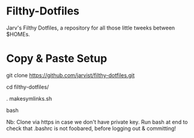 Filthy-Dotfiles
===============

Jarv's Filthy Dotfiles, a repository for all those little tweeks between $HOMEs.

Copy & Paste Setup
==================

git clone https://github.com/jarvist/filthy-dotfiles.git

cd filthy-dotfiles/

. makesymlinks.sh
 
bash

Nb: Clone via https in case we don't have private key. Run bash at end to check that .bashrc is not foobared, before logging out & committing!

